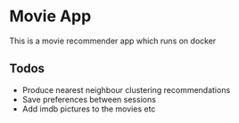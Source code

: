 # Movie App

This is a movie recommender app which runs on docker

## Todos
- Produce nearest neighbour clustering recommendations
- Save preferences between sessions
- Add imdb pictures to the movies etc